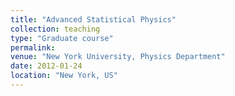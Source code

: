 ```yaml
---
title: "Advanced Statistical Physics"
collection: teaching
type: "Graduate course"
permalink: 
venue: "New York University, Physics Department"
date: 2012-01-24
location: "New York, US"
---
```

